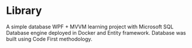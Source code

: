 # Library
A simple database WPF + MVVM learning project with Microsoft SQL Database engine deployed in Docker and Entity framework. Database was built using Code First methodology.
